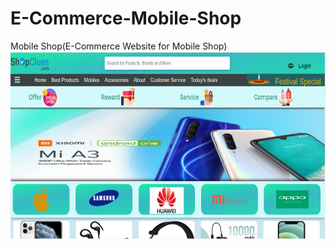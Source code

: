# E-Commerce-Mobile-Shop

Mobile Shop(E-Commerce Website for Mobile Shop)
 <img  height='300' src="https://github.com/SumanKaiwart/E-Commerce-Mobile-Shop-/blob/main/screenshort.png">
